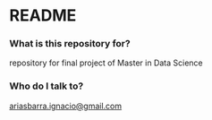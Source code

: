 # README #

### What is this repository for? ###

repository for final project of Master in Data Science

### Who do I talk to? ###

ariasbarra.ignacio@gmail.com